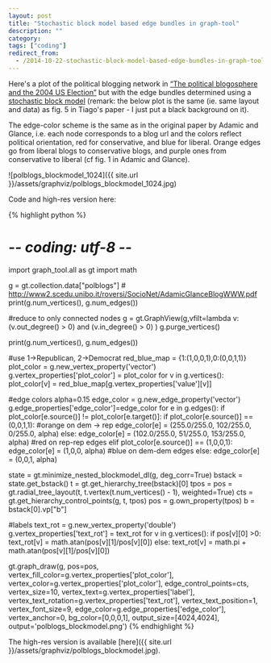 ```yaml
---
layout: post
title: "Stochastic block model based edge bundles in graph-tool"
description: ""
category:
tags: ["coding"]
redirect_from:
  - /2014-10-22-stochastic-block-model-based-edge-bundles-in-graph-tool.md
---
```




Here's a plot of the political blogging network in [“The political blogosphere and the 2004 US Election”](http://dx.doi.org/10.1145/1134271.1134277) but with the edge bundles determined using a [stochastic block model](http://arxiv.org/abs/1310.4377) (remark: the below plot is the same (ie. same layout and data) as fig. 5 in Tiago's paper - I just put a black background on it).

The edge-color scheme is the same as in the original paper by Adamic and Glance, i.e. each node corresponds to a blog url and the colors reflect political orientation, red for conservative, and blue for liberal. Orange edges go from liberal blogs to conservative blogs, and purple ones from conservative to liberal (cf  fig. 1 in Adamic and Glance).

![polblogs_blockmodel_1024]({{ site.url }}/assets/graphviz/polblogs_blockmodel_1024.jpg)


Code and high-res version here:
<!--more-->

{% highlight python %}
# -*- coding: utf-8 -*-
import graph_tool.all as gt
import math

g = gt.collection.data["polblogs"] #  http://www2.scedu.unibo.it/roversi/SocioNet/AdamicGlanceBlogWWW.pdf
print(g.num_vertices(), g.num_edges())

#reduce to only connected nodes
g = gt.GraphView(g,vfilt=lambda v: (v.out_degree() > 0) and (v.in_degree() > 0) )
g.purge_vertices()

print(g.num_vertices(), g.num_edges())

#use 1->Republican, 2->Democrat
red_blue_map = {1:(1,0,0,1),0:(0,0,1,1)}
plot_color = g.new_vertex_property('vector<double>')
g.vertex_properties['plot_color'] = plot_color
for v in g.vertices():
    plot_color[v] = red_blue_map[g.vertex_properties['value'][v]]

#edge colors
alpha=0.15
edge_color = g.new_edge_property('vector<double>')
g.edge_properties['edge_color']=edge_color
for e in g.edges():
    if plot_color[e.source()] != plot_color[e.target()]:
        if plot_color[e.source()] == (0,0,1,1):
            #orange on dem -> rep
            edge_color[e] = (255.0/255.0, 102/255.0, 0/255.0, alpha)
        else:
            edge_color[e] = (102.0/255.0, 51/255.0, 153/255.0, alpha)
    #red on rep-rep edges
    elif plot_color[e.source()] == (1,0,0,1):
        edge_color[e] = (1,0,0, alpha)
    #blue on dem-dem edges
    else:
        edge_color[e] = (0,0,1, alpha)

state = gt.minimize_nested_blockmodel_dl(g, deg_corr=True)
bstack = state.get_bstack()
t = gt.get_hierarchy_tree(bstack)[0]
tpos = pos = gt.radial_tree_layout(t, t.vertex(t.num_vertices() - 1), weighted=True)
cts = gt.get_hierarchy_control_points(g, t, tpos)
pos = g.own_property(tpos)
b = bstack[0].vp["b"]

#labels
text_rot = g.new_vertex_property('double')
g.vertex_properties['text_rot'] = text_rot
for v in g.vertices():
    if pos[v][0] >0:
        text_rot[v] = math.atan(pos[v][1]/pos[v][0])
    else:
        text_rot[v] = math.pi + math.atan(pos[v][1]/pos[v][0])

gt.graph_draw(g, pos=pos, vertex_fill_color=g.vertex_properties['plot_color'],
            vertex_color=g.vertex_properties['plot_color'],
            edge_control_points=cts,
            vertex_size=10,
            vertex_text=g.vertex_properties['label'],
            vertex_text_rotation=g.vertex_properties['text_rot'],
            vertex_text_position=1,
            vertex_font_size=9,
            edge_color=g.edge_properties['edge_color'],
            vertex_anchor=0,
            bg_color=[0,0,0,1],
            output_size=[4024,4024],
            output='polblogs_blockmodel.png')
{% endhighlight %}

The high-res version is available [here]({{ site.url }}/assets/graphviz/polblogs_blockmodel.jpg).
